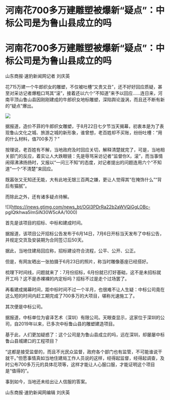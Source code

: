 # 河南花700多万建雕塑被爆新“疑点”：中标公司是为鲁山县成立的吗

# 河南花700多万建雕塑被爆新“疑点”：中标公司是为鲁山县成立的吗

山东商报·速豹新闻网记者 刘庆英

花715万建一个牛郎织女的雕塑，不仅被吐槽“又贵又丑”，还不好好回应质疑，甚至对采访记者爆粗口骂其“滚”，接着还以六个“不知道”来予以回应……连日来，河南平顶山鲁山县因刚刚建成的牛郎织女地标雕塑，深陷舆论漩涡，而且还不断有新的“疑点”爆出。

![](https://inews.gtimg.com/news_bt/OZyWE3zx97FaSwcsaq9hztrbAqgOUMYgSO_VNYljc3AZUAA/1000)

据报道，造价不菲的牛郎织女雕塑，于8月22日七夕节当天揭幕，初衷本是为了表现鲁山文化之城、旅游之城的新形象，谁曾想，老百姓却不买账，纷纷吐槽：“用的什么材料，值700多万？”

按理说，老百姓有不解，当地政府及时回应关切，解释清楚就完了，可是，当地相关部门的反应，着实让人大跌眼镜：先是辱骂采访记者“监督你X，滚”，而当事情闹得沸沸扬扬时，又报以“一问三不知”的态度，对记者提出的问题连用六个“不知道”一个“不清楚”来回应。

既嚣张又无知还无能，大有此地无银三百两之嫌，更让人觉得其“在掩饰什么”“背后有猫腻”。

而除此之外，还有诸多疑点待解。

![](https://inews.gtimg.com/news_bt/OGl3PDrRa22b2aWVQiGgLOBc-
pglQtkhwa5ImSiN30W5cAA/1000)

首先是该项目的招标、中标和建成时间。

据报道，该项目公开招标公告发布于6月14日，7月6日开标当天发布了中标公告，并规定交货及安装期为合同签订后50天。

据此，当地住建局回应称，招标建设符合流程，公平、公开、公正。

但是，有网友晒出一张拍摄于6月23日的照片，称当时雕像基座已经搭好。

梳理下时间线，问题就来了：7月份招标，6月份就已打好基础，这不是未招标就开工吗？这不是赤裸裸的内定标吗？招标不过是走个过场罢了。

再看建成揭幕时间，距中标时间不过一个半月，也很难不让人生疑：中标公司竟在这么短的时间内赶工期完成了700多万的大项目，堪称光速施工了。

其次便是中标公司。

据报道，中标单位为睿泽艺术（深圳）有限公司。天眼查显示，这家位于深圳的公司，自2019年以来，已多次中标鲁山县的雕塑建造项目。

基于此，人们更加疑惑了：这个公司是为鲁山县成立的吗，远在深圳，却屡屡中标鲁山县城建口的工程项目？

“这都是接受监督的，而且不光民众监督，政府各个部门也有监管，不可能谁说干就干。”但愿事情真如当地住建局工作人员说的这样，经得起监督，经得起调查，及时公布700多万元的具体花项等，这样才能让人心服口服，才能证明这个项目是“值得的”。

事到如今，当地还未给出让人信服的答案。

山东商报·速豹新闻网编辑 刘庆英

